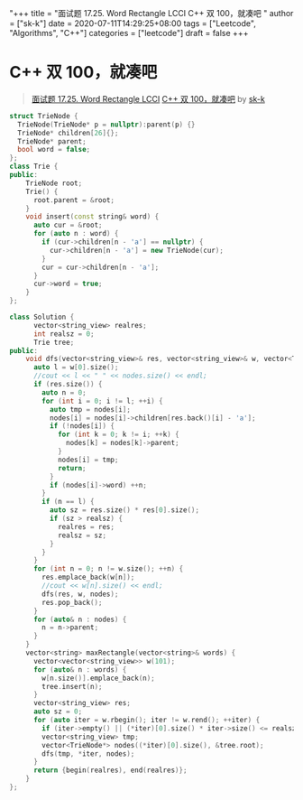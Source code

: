 "+++
title = "面试题 17.25. Word Rectangle LCCI C++ 双 100，就凑吧 "
author = ["sk-k"]
date = 2020-07-11T14:29:25+08:00
tags = ["Leetcode", "Algorithms", "C++"]
categories = ["leetcode"]
draft = false
+++

# C++ 双 100，就凑吧

> [面试题 17.25. Word Rectangle LCCI](https://leetcode-cn.com/problems/word-rectangle-lcci/)
> [C++ 双 100，就凑吧](https://leetcode-cn.com/problems/word-rectangle-lcci/solution/c-shuang-100jiu-cou-ba-by-sk-k/) by [sk-k](https://leetcode-cn.com/u/sk-k/)

```C++
struct TrieNode {
  TrieNode(TrieNode* p = nullptr):parent(p) {}
  TrieNode* children[26]{};
  TrieNode* parent;
  bool word = false;
};
class Trie {
public:
    TrieNode root;
    Trie() {
      root.parent = &root;
    }
    void insert(const string& word) {
      auto cur = &root;
      for (auto n : word) {
        if (cur->children[n - 'a'] == nullptr) {
          cur->children[n - 'a'] = new TrieNode(cur);
        }
        cur = cur->children[n - 'a'];
      }
      cur->word = true;
    }
};

class Solution {
      vector<string_view> realres;
      int realsz = 0;
      Trie tree;
public:
    void dfs(vector<string_view>& res, vector<string_view>& w, vector<TrieNode*>& nodes) {
      auto l = w[0].size();
      //cout << l << " " << nodes.size() << endl;
      if (res.size()) {
        auto n = 0;
        for (int i = 0; i != l; ++i) {
          auto tmp = nodes[i];
          nodes[i] = nodes[i]->children[res.back()[i] - 'a'];
          if (!nodes[i]) {
            for (int k = 0; k != i; ++k) {
              nodes[k] = nodes[k]->parent;
            }
            nodes[i] = tmp;
            return;
          }
          if (nodes[i]->word) ++n;
        }
        if (n == l) {
          auto sz = res.size() * res[0].size();
          if (sz > realsz) {
            realres = res;
            realsz = sz;
          }
        }
      }
      for (int n = 0; n != w.size(); ++n) {
        res.emplace_back(w[n]);
        //cout << w[n].size() << endl;
        dfs(res, w, nodes);
        res.pop_back();
      }
      for (auto& n : nodes) {
        n = n->parent;
      }
    }
    vector<string> maxRectangle(vector<string>& words) {
      vector<vector<string_view>> w(101);
      for (auto& n : words) {
        w[n.size()].emplace_back(n);
        tree.insert(n);
      }
      vector<string_view> res;
      auto sz = 0;
      for (auto iter = w.rbegin(); iter != w.rend(); ++iter) {
        if (iter->empty() || (*iter)[0].size() * iter->size() <= realsz) continue;
        vector<string_view> tmp;
        vector<TrieNode*> nodes((*iter)[0].size(), &tree.root);
        dfs(tmp, *iter, nodes);
      }
      return {begin(realres), end(realres)};
    }
};
```
